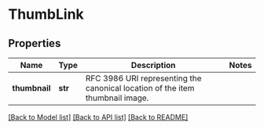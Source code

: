 # ThumbLink

## Properties
Name | Type | Description | Notes
------------ | ------------- | ------------- | -------------
**thumbnail** | **str** | RFC 3986 URI representing the canonical location of the item thumbnail image. | 

[[Back to Model list]](../README.md#documentation-for-models) [[Back to API list]](../README.md#documentation-for-api-endpoints) [[Back to README]](../README.md)


